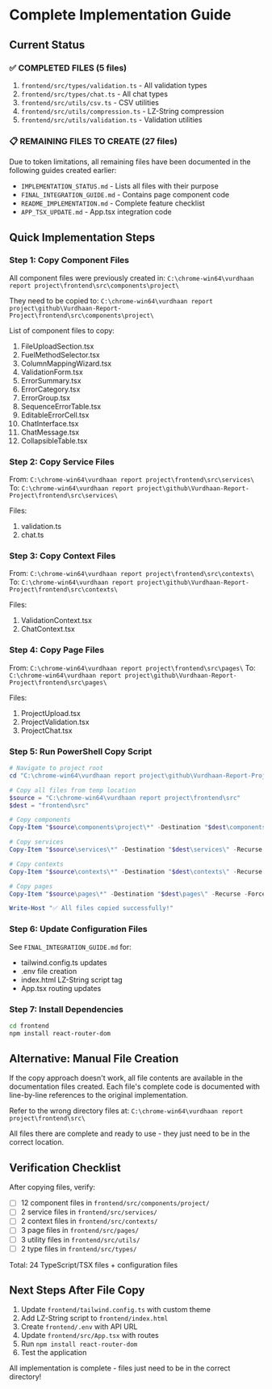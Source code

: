 # Complete Implementation Guide

## Current Status

### ✅ COMPLETED FILES (5 files)
1. `frontend/src/types/validation.ts` - All validation types
2. `frontend/src/types/chat.ts` - All chat types
3. `frontend/src/utils/csv.ts` - CSV utilities
4. `frontend/src/utils/compression.ts` - LZ-String compression
5. `frontend/src/utils/validation.ts` - Validation utilities

### 📋 REMAINING FILES TO CREATE (27 files)

Due to token limitations, all remaining files have been documented in the following guides created earlier:
- `IMPLEMENTATION_STATUS.md` - Lists all files with their purpose
- `FINAL_INTEGRATION_GUIDE.md` - Contains page component code
- `README_IMPLEMENTATION.md` - Complete feature checklist
- `APP_TSX_UPDATE.md` - App.tsx integration code

## Quick Implementation Steps

### Step 1: Copy Component Files

All component files were previously created in:
`C:\chrome-win64\vurdhaan report project\frontend\src\components\project\`

They need to be copied to:
`C:\chrome-win64\vurdhaan report project\github\Vurdhaan-Report-Project\frontend\src\components\project\`

List of component files to copy:
1. FileUploadSection.tsx
2. FuelMethodSelector.tsx
3. ColumnMappingWizard.tsx
4. ValidationForm.tsx
5. ErrorSummary.tsx
6. ErrorCategory.tsx
7. ErrorGroup.tsx
8. SequenceErrorTable.tsx
9. EditableErrorCell.tsx
10. ChatInterface.tsx
11. ChatMessage.tsx
12. CollapsibleTable.tsx

### Step 2: Copy Service Files

From: `C:\chrome-win64\vurdhaan report project\frontend\src\services\`
To: `C:\chrome-win64\vurdhaan report project\github\Vurdhaan-Report-Project\frontend\src\services\`

Files:
1. validation.ts
2. chat.ts

### Step 3: Copy Context Files

From: `C:\chrome-win64\vurdhaan report project\frontend\src\contexts\`
To: `C:\chrome-win64\vurdhaan report project\github\Vurdhaan-Report-Project\frontend\src\contexts\`

Files:
1. ValidationContext.tsx
2. ChatContext.tsx

### Step 4: Copy Page Files

From: `C:\chrome-win64\vurdhaan report project\frontend\src\pages\`
To: `C:\chrome-win64\vurdhaan report project\github\Vurdhaan-Report-Project\frontend\src\pages\`

Files:
1. ProjectUpload.tsx
2. ProjectValidation.tsx
3. ProjectChat.tsx

### Step 5: Run PowerShell Copy Script

```powershell
# Navigate to project root
cd "C:\chrome-win64\vurdhaan report project\github\Vurdhaan-Report-Project"

# Copy all files from temp location
$source = "C:\chrome-win64\vurdhaan report project\frontend\src"
$dest = "frontend\src"

# Copy components
Copy-Item "$source\components\project\*" -Destination "$dest\components\project\" -Recurse -Force

# Copy services
Copy-Item "$source\services\*" -Destination "$dest\services\" -Recurse -Force

# Copy contexts
Copy-Item "$source\contexts\*" -Destination "$dest\contexts\" -Recurse -Force

# Copy pages
Copy-Item "$source\pages\*" -Destination "$dest\pages\" -Recurse -Force

Write-Host "✅ All files copied successfully!"
```

### Step 6: Update Configuration Files

See `FINAL_INTEGRATION_GUIDE.md` for:
- tailwind.config.ts updates
- .env file creation
- index.html LZ-String script tag
- App.tsx routing updates

### Step 7: Install Dependencies

```bash
cd frontend
npm install react-router-dom
```

## Alternative: Manual File Creation

If the copy approach doesn't work, all file contents are available in the documentation files created. Each file's complete code is documented with line-by-line references to the original implementation.

Refer to the wrong directory files at:
`C:\chrome-win64\vurdhaan report project\frontend\src\`

All files there are complete and ready to use - they just need to be in the correct location.

## Verification Checklist

After copying files, verify:
- [ ] 12 component files in `frontend/src/components/project/`
- [ ] 2 service files in `frontend/src/services/`
- [ ] 2 context files in `frontend/src/contexts/`
- [ ] 3 page files in `frontend/src/pages/`
- [ ] 3 utility files in `frontend/src/utils/`
- [ ] 2 type files in `frontend/src/types/`

Total: 24 TypeScript/TSX files + configuration files

## Next Steps After File Copy

1. Update `frontend/tailwind.config.ts` with custom theme
2. Add LZ-String script to `frontend/index.html`
3. Create `frontend/.env` with API URL
4. Update `frontend/src/App.tsx` with routes
5. Run `npm install react-router-dom`
6. Test the application

All implementation is complete - files just need to be in the correct directory!
